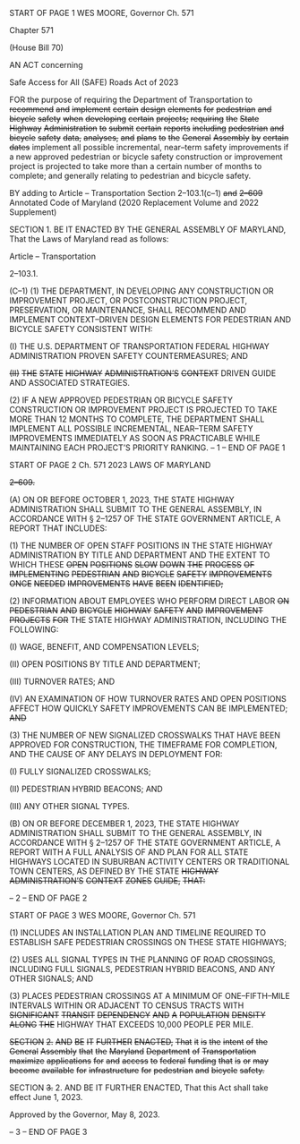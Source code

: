 START OF PAGE 1
WES MOORE, Governor Ch. 571

Chapter 571

(House Bill 70)

AN ACT concerning

Safe Access for All (SAFE) Roads Act of 2023

FOR the purpose of requiring the Department of Transportation to ~~recommend~~ ~~and~~
~~implement~~ ~~certain~~ ~~design~~ ~~elements~~ ~~for~~ ~~pedestrian~~ ~~and~~ ~~bicycle~~ ~~safety~~ ~~when~~
~~developing~~ ~~certain~~ ~~projects;~~ ~~requiring~~ ~~the~~ ~~State~~ ~~Highway~~ ~~Administration~~ ~~to~~ ~~submit~~
~~certain~~ ~~reports~~ ~~including~~ ~~pedestrian~~ ~~and~~ ~~bicycle~~ ~~safety~~ ~~data,~~ ~~analyses,~~ ~~and~~ ~~plans~~ ~~to~~
~~the~~ ~~General~~ ~~Assembly~~ ~~by~~ ~~certain~~ ~~dates~~ implement all possible incremental,
near–term safety improvements if a new approved pedestrian or bicycle safety
construction or improvement project is projected to take more than a certain number
of months to complete; and generally relating to pedestrian and bicycle safety.

BY adding to
Article – Transportation
Section 2–103.1(c–1) ~~and~~ ~~2–609~~
Annotated Code of Maryland
(2020 Replacement Volume and 2022 Supplement)

SECTION 1. BE IT ENACTED BY THE GENERAL ASSEMBLY OF MARYLAND,
That the Laws of Maryland read as follows:

Article – Transportation

2–103.1.

(C–1) (1) THE DEPARTMENT, IN DEVELOPING ANY CONSTRUCTION OR
IMPROVEMENT PROJECT, OR POSTCONSTRUCTION PROJECT, PRESERVATION, OR
MAINTENANCE, SHALL RECOMMEND AND IMPLEMENT CONTEXT–DRIVEN DESIGN
ELEMENTS FOR PEDESTRIAN AND BICYCLE SAFETY CONSISTENT WITH:

(I) THE U.S. DEPARTMENT OF TRANSPORTATION FEDERAL
HIGHWAY ADMINISTRATION PROVEN SAFETY COUNTERMEASURES; AND

~~(II)~~ ~~THE~~ ~~STATE~~ ~~HIGHWAY~~ ~~ADMINISTRATION’S~~ ~~CONTEXT~~
DRIVEN GUIDE AND ASSOCIATED STRATEGIES.

(2) IF A NEW APPROVED PEDESTRIAN OR BICYCLE SAFETY
CONSTRUCTION OR IMPROVEMENT PROJECT IS PROJECTED TO TAKE MORE THAN 12
MONTHS TO COMPLETE, THE DEPARTMENT SHALL IMPLEMENT ALL POSSIBLE
INCREMENTAL, NEAR–TERM SAFETY IMPROVEMENTS IMMEDIATELY AS SOON AS
PRACTICABLE WHILE MAINTAINING EACH PROJECT’S PRIORITY RANKING.
– 1 –
END OF PAGE 1

START OF PAGE 2
Ch. 571 2023 LAWS OF MARYLAND

~~2–609.~~

(A) ON OR BEFORE OCTOBER 1, 2023, THE STATE HIGHWAY
ADMINISTRATION SHALL SUBMIT TO THE GENERAL ASSEMBLY, IN ACCORDANCE
WITH § 2–1257 OF THE STATE GOVERNMENT ARTICLE, A REPORT THAT INCLUDES:

(1) THE NUMBER OF OPEN STAFF POSITIONS IN THE STATE HIGHWAY
ADMINISTRATION BY TITLE AND DEPARTMENT AND THE EXTENT TO WHICH THESE
~~OPEN~~ ~~POSITIONS~~ ~~SLOW~~ ~~DOWN~~ ~~THE~~ ~~PROCESS~~ ~~OF~~ ~~IMPLEMENTING~~ ~~PEDESTRIAN~~ ~~AND~~
~~BICYCLE~~ ~~SAFETY~~ ~~IMPROVEMENTS~~ ~~ONCE~~ ~~NEEDED~~ ~~IMPROVEMENTS~~ ~~HAVE~~ ~~BEEN~~
~~IDENTIFIED;~~

(2) INFORMATION ABOUT EMPLOYEES WHO PERFORM DIRECT LABOR
~~ON~~ ~~PEDESTRIAN~~ ~~AND~~ ~~BICYCLE~~ ~~HIGHWAY~~ ~~SAFETY~~ ~~AND~~ ~~IMPROVEMENT~~ ~~PROJECTS~~ ~~FOR~~
THE STATE HIGHWAY ADMINISTRATION, INCLUDING THE FOLLOWING:

(I) WAGE, BENEFIT, AND COMPENSATION LEVELS;

(II) OPEN POSITIONS BY TITLE AND DEPARTMENT;

(III) TURNOVER RATES; AND

(IV) AN EXAMINATION OF HOW TURNOVER RATES AND OPEN
POSITIONS AFFECT HOW QUICKLY SAFETY IMPROVEMENTS CAN BE IMPLEMENTED;
~~AND~~

(3) THE NUMBER OF NEW SIGNALIZED CROSSWALKS THAT HAVE
BEEN APPROVED FOR CONSTRUCTION, THE TIMEFRAME FOR COMPLETION, AND THE
CAUSE OF ANY DELAYS IN DEPLOYMENT FOR:

(I) FULLY SIGNALIZED CROSSWALKS;

(II) PEDESTRIAN HYBRID BEACONS; AND

(III) ANY OTHER SIGNAL TYPES.

(B) ON OR BEFORE DECEMBER 1, 2023, THE STATE HIGHWAY
ADMINISTRATION SHALL SUBMIT TO THE GENERAL ASSEMBLY, IN ACCORDANCE
WITH § 2–1257 OF THE STATE GOVERNMENT ARTICLE, A REPORT WITH A FULL
ANALYSIS OF AND PLAN FOR ALL STATE HIGHWAYS LOCATED IN SUBURBAN
ACTIVITY CENTERS OR TRADITIONAL TOWN CENTERS, AS DEFINED BY THE STATE
~~HIGHWAY~~ ~~ADMINISTRATION’S~~ ~~CONTEXT~~ ~~ZONES~~ ~~GUIDE,~~ ~~THAT:~~

– 2 –
END OF PAGE 2

START OF PAGE 3
WES MOORE, Governor Ch. 571

(1) INCLUDES AN INSTALLATION PLAN AND TIMELINE REQUIRED TO
ESTABLISH SAFE PEDESTRIAN CROSSINGS ON THESE STATE HIGHWAYS;

(2) USES ALL SIGNAL TYPES IN THE PLANNING OF ROAD CROSSINGS,
INCLUDING FULL SIGNALS, PEDESTRIAN HYBRID BEACONS, AND ANY OTHER
SIGNALS; AND

(3) PLACES PEDESTRIAN CROSSINGS AT A MINIMUM OF
ONE–FIFTH–MILE INTERVALS WITHIN OR ADJACENT TO CENSUS TRACTS WITH
~~SIGNIFICANT~~ ~~TRANSIT~~ ~~DEPENDENCY~~ ~~AND~~ ~~A~~ ~~POPULATION~~ ~~DENSITY~~ ~~ALONG~~ ~~THE~~
HIGHWAY THAT EXCEEDS 10,000 PEOPLE PER MILE.

~~SECTION~~ ~~2.~~ ~~AND~~ ~~BE~~ ~~IT~~ ~~FURTHER~~ ~~ENACTED,~~ ~~That~~ ~~it~~ ~~is~~ ~~the~~ ~~intent~~ ~~of~~ ~~the~~ ~~General~~
~~Assembly~~ ~~that~~ ~~the~~ ~~Maryland~~ ~~Department~~ ~~of~~ ~~Transportation~~ ~~maximize~~ ~~applications~~ ~~for~~ ~~and~~
~~access~~ ~~to~~ ~~federal~~ ~~funding~~ ~~that~~ ~~is~~ ~~or~~ ~~may~~ ~~become~~ ~~available~~ ~~for~~ ~~infrastructure~~ ~~for~~ ~~pedestrian~~
~~and~~ ~~bicycle~~ ~~safety.~~

SECTION ~~3.~~ 2. AND BE IT FURTHER ENACTED, That this Act shall take effect
June 1, 2023.

Approved by the Governor, May 8, 2023.

– 3 –
END OF PAGE 3